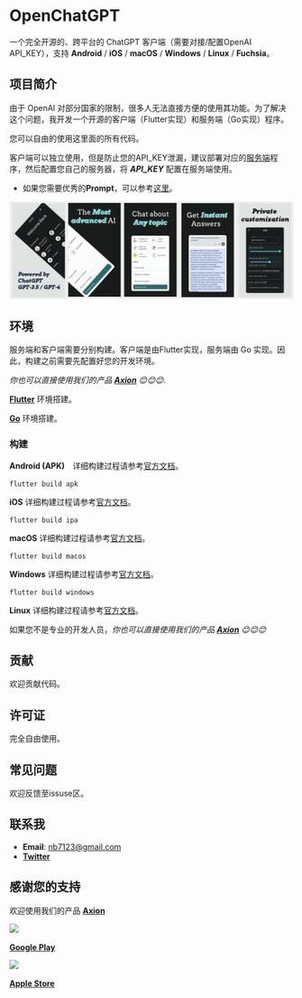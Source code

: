 # OpenChatGPT

一个完全开源的、跨平台的 ChatGPT 客户端（需要对接/配置OpenAI API_KEY），支持 **Android** / **iOS** / **macOS** / **Windows** / **Linux** / **Fuchsia**。

## 项目简介

由于 OpenAI 对部分国家的限制，很多人无法直接方便的使用其功能。为了解决这个问题，我开发一个开源的客户端（Flutter实现）和服务端（Go实现）程序。

您可以自由的使用这里面的所有代码。

客户端可以独立使用，但是防止您的API_KEY泄漏，建议部署对应的[服务端](https://github.com/nb7123/OpenChatGPT-server)程序，然后配置您自己的服务器，将 ***API_KEY*** 配置在服务端使用。

* 如果您需要优秀的**Prompt**，可以参考[这里](https://github.com/f/awesome-chatgpt-prompts)。

![ScreenShot](./resources/screenshot.jpg)

## 环境

服务端和客户端需要分别构建。客户端是由Flutter实现，服务端由 Go 实现。因此，构建之前需要先配置好您的开发环境。

*你也可以直接使用我们的产品 [**Axion**](https://www.easy-ai.us/) 😊😊😊*.

[**Flutter**](https://docs.flutter.dev/get-started/install) 环境搭建。

[**Go**](https://go.dev/doc/install) 环境搭建。

### 构建

**Android (APK)**　详细构建过程请参考[官方文档](https://docs.flutter.dev/deployment/android)。

```
flutter build apk
```

**iOS** 详细构建过程请参考[官方文档](https://docs.flutter.dev/deployment/ios)。

```
flutter build ipa
```

**macOS** 详细构建过程请参考[官方文档](https://docs.flutter.dev/deployment/macos)。

```
flutter build macos
```

**Windows** 详细构建过程请参考[官方文档](https://docs.flutter.dev/deployment/windows)。

```
flutter build windows
```

**Linux** 详细构建过程请参考[官方文档](https://docs.flutter.dev/deployment/linux)。

如果您不是专业的开发人员，*你也可以直接使用我们的产品 [**Axion**](https://www.easy-ai.us/) 😊😊😊*

## 贡献

欢迎贡献代码。

## 许可证

完全自由使用。

## 常见问题

欢迎反馈至issuse区。

## 联系我

* **Email**: nb7123@gmail.com
* [**Twitter**](https://twitter.com/harrys_hemmings?t=yn91b_EqsgFOZu8QpY_hRA&s=05)

## 感谢您的支持

欢迎使用我们的产品  [**Axion**](https://www.easy-ai.us/)

![](/Users/didi/Code/Github/Easy-AI/open_chatgpt/resources/google-play.png) 

[**Google Play**](https://play.google.com/store/apps/details?id=com.easyai.chat)

![](/Users/didi/Code/Github/Easy-AI/open_chatgpt/resources/apple-store.png) 

[**Apple Store**](https://apps.apple.com/cn/app/axion-powerful-ai-chatbot/id6452236314)